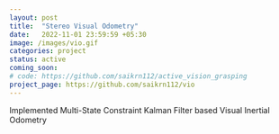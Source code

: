 ```yaml
---
layout: post
title:  "Stereo Visual Odometry"
date:   2022-11-01 23:59:59 +05:30
image: /images/vio.gif
categories: project
status: active
coming_soon:
# code: https://github.com/saikrn112/active_vision_grasping
project_page: https://github.com/saikrn112/vio
---
```

Implemented Multi-State Constraint Kalman Filter based Visual Inertial Odometry
